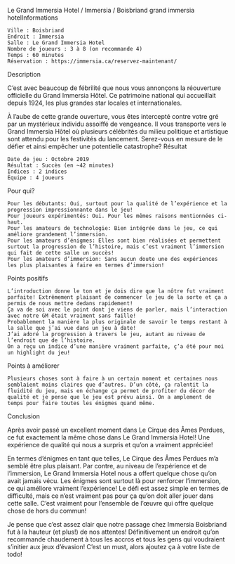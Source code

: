 
Le Grand Immersia Hotel / Immersia / Boisbriand
grand immersia hotelInformations

    Ville : Boisbriand
    Endroit : Immersia
    Salle : Le Grand Immersia Hotel
    Nombre de joueurs : 3 à 8 (on recommande 4)
    Temps : 60 minutes
    Réservation : https://immersia.ca/reservez-maintenant/

 
Description

C’est avec beaucoup de fébrilité que nous vous annonçons la réouverture officielle du Grand Immersia Hôtel. Ce patrimoine national qui accueillait depuis 1924, les plus grandes star locales et internationales.

À l’aube de cette grande ouverture, vous êtes intercepté contre votre gré par un mystérieux individu assoiffé de vengeance. Il vous transporte vers le Grand Immersia Hôtel où plusieurs célébrités du milieu politique et artistique sont attendu pour les festivités du lancement. Serez-vous en mesure de le défier et ainsi empêcher une potentielle catastrophe?
Résultat

    Date de jeu : Octobre 2019
    Résultat : Succès (en ~42 minutes)
    Indices : 2 indices
    Équipe : 4 joueurs

Pour qui?

    Pour les débutants: Oui, surtout pour la qualité de l’expérience et la progression impressionnante dans le jeu!
    Pour joueurs expérimentés: Oui. Pour les mêmes raisons mentionnées ci-haut.
    Pour les amateurs de technologie: Bien intégrée dans le jeu, ce qui améliore grandement l’immersion.
    Pour les amateurs d’énigmes: Elles sont bien réalisées et permettent surtout la progression de l’histoire, mais c’est vraiment l’immersion qui fait de cette salle un succès!
    Pour les amateurs d’immersion: Sans aucun doute une des expériences les plus plaisantes à faire en termes d’immersion!

 Points positifs

    L’introduction donne le ton et je dois dire que la nôtre fut vraiment parfaite! Extrêmement plaisant de commencer le jeu de la sorte et ça a permis de nous mettre dedans rapidement!
    Ça va de soi avec le point dont je viens de parler, mais l’interaction avec notre GM était vraiment sans faille!
    Probablement la manière la plus originale de savoir le temps restant à la salle que j’ai vue dans un jeu à date!
    J’ai adoré la progression à travers le jeu, autant au niveau de l’endroit que de l’histoire.
    On a reçu un indice d’une manière vraiment parfaite, ç’a été pour moi un highlight du jeu!

Points à améliorer

    Plusieurs choses sont à faire à un certain moment et certaines nous semblaient moins claires que d’autres. D’un côté, ça ralentit la fluidité du jeu, mais en échange ça permet de profiter du décor de qualité et je pense que le jeu est prévu ainsi. On a amplement de temps pour faire toutes les énigmes quand même.

Conclusion

Après avoir passé un excellent moment dans Le Cirque des Âmes Perdues, ce fut exactement la même chose dans Le Grand Immersia Hotel! Une expérience de qualité qui nous a surpris et qu’on a vraiment appréciée!

En termes d’énigmes en tant que telles, Le Cirque des Âmes Perdues m’a semblé être plus plaisant. Par contre, au niveau de l’expérience et de l’immersion, Le Grand Immersia Hotel nous a offert quelque chose qu’on avait jamais vécu. Les énigmes sont surtout là pour renforcer l’immersion, ce qui améliore vraiment l’expérience! Le défi est assez simple en termes de difficulté, mais ce n’est vraiment pas pour ça qu’on doit aller jouer dans cette salle. C’est vraiment pour l’ensemble de l’œuvre qui offre quelque chose de hors du commun!

Je pense que c’est assez clair que notre passage chez Immersia Boisbriand fut à la hauteur (et plus!) de nos attentes! Définitivement un endroit qu’on recommande chaudement à tous les accros et tous les gens qui voudraient s’initier aux jeux d’évasion! C’est un must, alors ajoutez ça à votre liste de todo!
